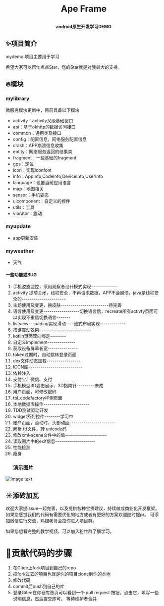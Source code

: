 <h1 align="center" style="margin: 30px 0 30px; font-weight: bold;">Ape Frame</h1>
<h4 align="center">android原生开发学习DEMO</h4>

## ✨项目简介
mydemo 项目主要用于学习

希望大家可以帮忙点点Star，您的Star就是对我最大的支持。

## 🔥模块
### mylibrary
微服务模块更新中，目前具备以下模块
* activity：activity父级基础窗口
* api：基于okhttp的数据访问接口
* common：通用类及接口
* config：配置信息，网络服务配置信息
* crash：APP崩溃信息收集
* entity：网络服务返回的结果类
* fragment：一些基础的fragment
* gps：定位
* icon：实现iconfont
* info：AppInfo,CodeInfo,DeviceInfo,UserInfo
* language：设置当前应用语言
* map：地图相关
* sensor：手机姿态
* uicomponent：自定义的控件
* utils：工具
* vibrator：震动
### myupdate
* app更新安装
### myweather
* 天气

#### 一些功能或BUG
1. 手机姿态监控，采用观察者设计模式实现-------------
2. activity 提前关闭，线程安全，不再请求数据，APP不会崩溃，java是线程安全的----------------------
3. 主题使用及变更，换皮肤------------------------待完善
4. 语言使用及变更------------------切换语言后，recreate所有activty页面可以实现不重启切换语言-------
5. listview---pading实现滑动----流式布局实现-------------
6. 按键震动效果--------------------------
7. kotlin页面双向绑定--------
8. 自定义implement--------------
9. 获取设备屏幕长宽---------------
10. token过期时，自动跳转登录页面
11. dex文件动态加载-----------------
12. ICON库---------------------------
13. 依赖注入
14. 支付宝、微信、支付
15. 手机模型3D姿态展示、3D指南针---------未成
16. 用户页面，可修改密码
17. tbl_codefactory样例页面
18. 本地数据库操作-----------------------
19. TDD测试驱动开发
20. widget系列控件--------学习中
21. 账户页面，滚动时，头部动画-----------------------
22. 解析.ttf文件，转 unicode码
23. 修改xml-scene文件中的值---------------------
24. 读取图片中的exif信息--------------------
25. 性能检测
26. 瘦身
    ### 演示图片
![Image text](https://gitee.com/weishuolin/androidmydemo/raw/master/app/src/main/assets/demo/Screenshot_2023-05-08-21-14-11-017_esa.mydemo.jpg)


## ☀️添砖加瓦
欢迎大家提issue一起完善，以及提供各种宝贵建议，持续做成商业化开发框架。
如果您感觉我们的代码有需要优化的地方或者有更好的方案欢迎随时提pr。
可添加微信进行交流，鸡翅老哥会拉你进入项目群。

如果您想看完整的教学视频，可以加入粉丝群了解学习。


# 🐾贡献代码的步骤
1. 在Gitee上fork项目到自己的repo
2. 把fork过去的项目也就是你的项目clone到你的本地
3. 修改代码
4. commit后push到自己的库
5. 登录Gitee在你仓库首页可以看到一个 pull request 按钮，点击它，填写一些说明信息，然后提交即可。 等待维护者合并
